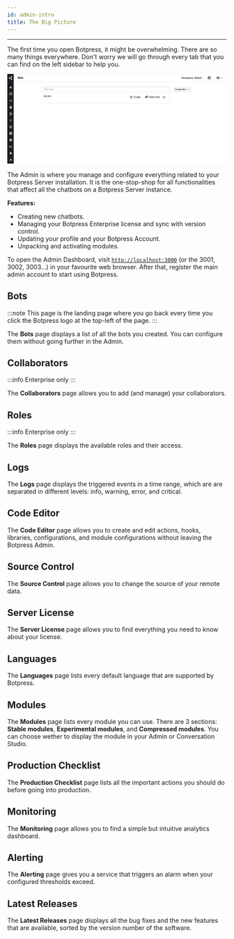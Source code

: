 ```yaml
---
id: admin-intro
title: The Big Picture
---
```


----------------

The first time you open Botpress, it might be overwhelming. There are so many things everywhere. Don't worry we will go through every tab that you can find on the left sidebar to help you.

![Admin](admin.png)

The Admin is where you manage and configure everything related to your Botpress Server installation. It is the one-stop-shop for all functionalities that affect all the chatbots on a Botpress Server instance.

**Features:**
- Creating new chatbots.
- Managing your Botpress Enterprise license and sync with version control.
- Updating your profile and your Botpress Account.
- Unpacking and activating modules.

To open the Admin Dashboard, visit [`http://localhost:3000`](http://localhost:3000) (or the 3001, 3002, 3003...) in your favourite web browser. After that, register the main admin account to start using Botpress.

## Bots

:::note
This page is the landing page where you go back every time you click the Botpress logo at the top-left of the page.
:::

The **Bots** page displays a list of all the bots you created. You can configure them without going further in the Admin.

## Collaborators

:::info
Enterprise only
:::

The **Collaborators** page allows you to add (and manage) your collaborators.

## Roles

:::info
Enterprise only
:::

The **Roles** page displays the available roles and their access.

## Logs

The **Logs** page displays the triggered events in a time range, which are are separated in different levels: info, warning, error, and critical.

## Code Editor

The **Code Editor** page allows you to create and edit actions, hooks, libraries, configurations, and module configurations without leaving the Botpress Admin.

## Source Control

The **Source Control** page  allows you to change the source of your remote data.

## Server License

The **Server License** page allows you to find everything you need to know about your license.

## Languages

The **Languages** page lists every default language that are supported by Botpress.

## Modules

The **Modules** page lists every module you can use. There are 3 sections: **Stable modules**, **Experimental modules**, and **Compressed modules**. You can choose wether to display the module in your Admin or Conversation Studio.

## Production Checklist

The **Production Checklist** page lists all the important actions you should do before going into production.

## Monitoring

The **Monitoring** page allows you to find a simple but intuitive analytics dashboard. 

## Alerting 

The **Alerting** page gives you a service that triggers an alarm when your configured thresholds exceed.

## Latest Releases

The **Latest Releases** page displays all the bug fixes and the new features that are available, sorted by the version number of the software.